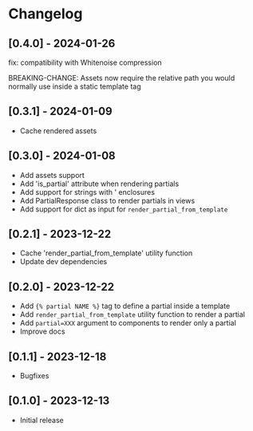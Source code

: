 # Changelog

## [0.4.0] - 2024-01-26
fix: compatibility with Whitenoise compression

BREAKING-CHANGE:
Assets now require the relative path you would normally use inside a static template tag

## [0.3.1] - 2024-01-09
- Cache rendered assets

## [0.3.0] - 2024-01-08
- Add assets support
- Add 'is_partial' attribute when rendering partials
- Add support for strings with ' enclosures
- Add PartialResponse class to render partials in views
- Add support for dict as input for `render_partial_from_template`

## [0.2.1] - 2023-12-22
- Cache 'render_partial_from_template' utility function
- Update dev dependencies

## [0.2.0] - 2023-12-22

- Add `{% partial NAME %}` tag to define a partial inside a template
- Add `render_partial_from_template` utility function to render a partial
- Add `partial=XXX` argument to components to render only a partial
- Improve docs

## [0.1.1] - 2023-12-18

- Bugfixes

## [0.1.0] - 2023-12-13

- Initial release
